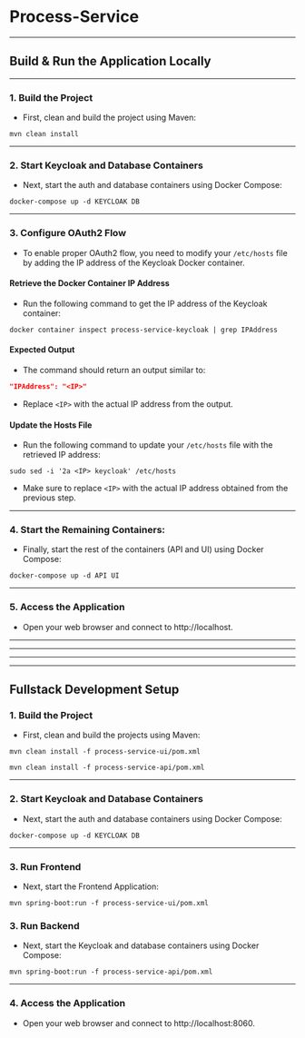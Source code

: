 # Process-Service
***

## Build & Run the Application Locally 
***
### 1. Build the Project
- First, clean and build the project using Maven:
```shell
mvn clean install
```
***
### 2. Start Keycloak and Database Containers
- Next, start the auth and database containers using Docker Compose:
```shell
docker-compose up -d KEYCLOAK DB
```
***
### 3. Configure OAuth2 Flow
- To enable proper OAuth2 flow, you need to modify your `/etc/hosts` file by adding the IP address of the Keycloak Docker container.
#### Retrieve the Docker Container IP Address
- Run the following command to get the IP address of the Keycloak container:
```shell
docker container inspect process-service-keycloak | grep IPAddress
```
#### Expected Output
- The command should return an output similar to:
``` json
"IPAddress": "<IP>"
```
- Replace `<IP>` with the actual IP address from the output.
#### Update the Hosts File
- Run the following command to update your `/etc/hosts` file with the retrieved IP address:
```shell
sudo sed -i '2a <IP> keycloak' /etc/hosts
```
- Make sure to replace `<IP>` with the actual IP address obtained from the previous step.
***
### 4. Start the Remaining Containers:
- Finally, start the rest of the containers (API and UI) using Docker Compose:
```shell
docker-compose up -d API UI
```
***
### 5. Access the Application
- Open your web browser and connect to http://localhost.

***
***
***
***
## Fullstack Development Setup
### 1. Build the Project
- First, clean and build the projects using Maven:
```shell
mvn clean install -f process-service-ui/pom.xml
```
```shell
mvn clean install -f process-service-api/pom.xml
```
***
### 2. Start Keycloak and Database Containers
- Next, start the auth and database containers using Docker Compose:
```shell
docker-compose up -d KEYCLOAK DB
```
***
### 3. Run Frontend
- Next, start the Frontend Application:
```shell
mvn spring-boot:run -f process-service-ui/pom.xml
```
### 3. Run Backend
- Next, start the Keycloak and database containers using Docker Compose:
```shell
mvn spring-boot:run -f process-service-api/pom.xml
```
***
### 4. Access the Application
- Open your web browser and connect to http://localhost:8060.